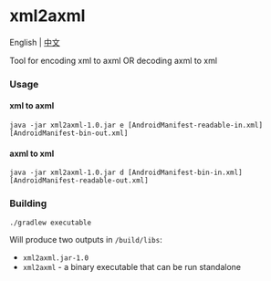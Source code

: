 # xml2axml

English | [中文](README_zh-CN.md)

Tool for encoding xml to axml OR decoding axml to xml

### Usage

#### xml to axml  
``` shell
java -jar xml2axml-1.0.jar e [AndroidManifest-readable-in.xml] [AndroidManifest-bin-out.xml]
```

#### axml to xml
``` shell
java -jar xml2axml-1.0.jar d [AndroidManifest-bin-in.xml] [AndroidManifest-readable-out.xml]
```

### Building

```bash
./gradlew executable
```

Will produce two outputs in `/build/libs`:
- `xml2axml.jar-1.0`
- `xml2axml` - a binary executable that can be run standalone